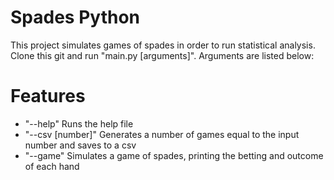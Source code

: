 # Spades Python

This project simulates games of spades in order to run statistical analysis. Clone this git and run "main.py [arguments]". Arguments are listed below:

# Features

- "--help" Runs the help file
- "--csv [number]" Generates a number of games equal to the input number and saves to a csv
- "--game" Simulates a game of spades, printing the betting and outcome of each hand

